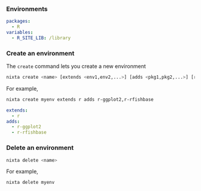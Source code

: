 

### Environments

```yaml
packages:
  - R
variables:
  - R_SITE_LIB: /library
```



### Create an environment

The `create` command lets you create a new environment

```bash
nixta create <name> [extends <env1,env2,...>] [adds <pkg1,pkg2,...>] [removes <pkg3,pkg4,...>]
```

For example, 

```bash
nixta create myenv extends r adds r-ggplot2,r-rfishbase
```


```yaml
extends:
  - r
adds:
  - r-ggplot2
  - r-rfishbase
```

### Delete an environment

```bash
nixta delete <name>
```

For example, 

```bash
nixta delete myenv
```


